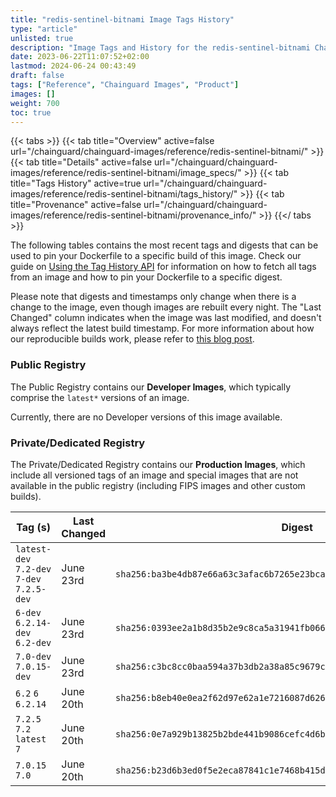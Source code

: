```yaml
---
title: "redis-sentinel-bitnami Image Tags History"
type: "article"
unlisted: true
description: "Image Tags and History for the redis-sentinel-bitnami Chainguard Image"
date: 2023-06-22T11:07:52+02:00
lastmod: 2024-06-24 00:43:49
draft: false
tags: ["Reference", "Chainguard Images", "Product"]
images: []
weight: 700
toc: true
---
```


{{< tabs >}}
{{< tab title="Overview" active=false url="/chainguard/chainguard-images/reference/redis-sentinel-bitnami/" >}}
{{< tab title="Details" active=false url="/chainguard/chainguard-images/reference/redis-sentinel-bitnami/image_specs/" >}}
{{< tab title="Tags History" active=true url="/chainguard/chainguard-images/reference/redis-sentinel-bitnami/tags_history/" >}}
{{< tab title="Provenance" active=false url="/chainguard/chainguard-images/reference/redis-sentinel-bitnami/provenance_info/" >}}
{{</ tabs >}}

The following tables contains the most recent tags and digests that can be used to pin your Dockerfile to a specific build of this image. Check our guide on [Using the Tag History API](/chainguard/chainguard-images/using-the-tag-history-api/) for information on how to fetch all tags from an image and how to pin your Dockerfile to a specific digest.

Please note that digests and timestamps only change when there is a change to the image, even though images are rebuilt every night. The "Last Changed" column indicates when the image was last modified, and doesn't always reflect the latest build timestamp. For more information about how our reproducible builds work, please refer to [this blog post](https://www.chainguard.dev/unchained/reproducing-chainguards-reproducible-image-builds).

### Public Registry
The Public Registry contains our **Developer Images**, which typically comprise the `latest*` versions of an image.

Currently, there are no Developer versions of this image available.

### Private/Dedicated Registry
The Private/Dedicated Registry contains our **Production Images**, which include all versioned tags of an image and special images that are not available in the public registry (including FIPS images and other custom builds).

| Tag (s)                                     | Last Changed | Digest                                                                    |
|---------------------------------------------|--------------|---------------------------------------------------------------------------|
|  `latest-dev` `7.2-dev` `7-dev` `7.2.5-dev` | June 23rd    | `sha256:ba3be4db87e66a63c3afac6b7265e23bca8c0ae9d50643cbdb8ca666fc24e80a` |
|  `6-dev` `6.2.14-dev` `6.2-dev`             | June 23rd    | `sha256:0393ee2a1b8d35b2e9c8ca5a31941fb0667fed35061b567b7e0e78a499fd994a` |
|  `7.0-dev` `7.0.15-dev`                     | June 23rd    | `sha256:c3bc8cc0baa594a37b3db2a38a85c9679c291fb4ae0b44cbafac0140e103d4f9` |
|  `6.2` `6` `6.2.14`                         | June 20th    | `sha256:b8eb40e0ea2f62d97e62a1e7216087d626e9f35a4614909c9fbd8b2acedb1318` |
|  `7.2.5` `7.2` `latest` `7`                 | June 20th    | `sha256:0e7a929b13825b2bde441b9086cefc4d6b00dbd09d9bca017ce9cf5cd92c0ef5` |
|  `7.0.15` `7.0`                             | June 20th    | `sha256:b23d6b3ed0f5e2eca87841c1e7468b415d50c58eff15507add5b96ad637861cb` |

